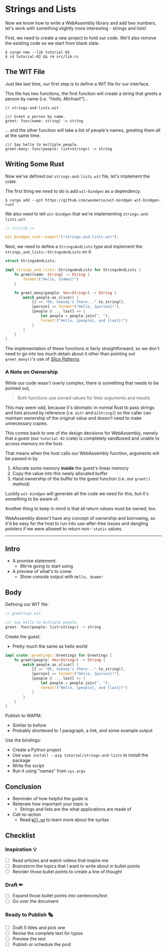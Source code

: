 # Strings and Lists

Now we know how to write a WebAssembly library and add two numbers, let's work
with something slightly more interesting - strings and lists!

First, we need to create a new project to hold our code. We'll also remove the
existing code so we start from blank slate.

```console
$ cargo new --lib tutorial-02
$ cd tutorial-02 && rm src/lib.rs
```

## The WIT File

Just like last time, our first step is to define a WIT file for our interface.

This file has two functions, the first function will create a string that greets
a person by name (i.e. *"Hello, Michael!"*)...

```wit
// strings-and-lists.wit

/// Greet a person by name.
greet: func(name: string) -> string
```

... and the other function will take a list of people's names, greeting them
all at the same time.

```wit
/// Say hello to multiple people.
greet-many: func(people: list<string>) -> string
```

## Writing Some Rust

Now we've defined our `strings-and-lists.wit` file, let's implement the crate.

The first thing we need to do is add `wit-bindgen` as a dependency.

```console
$ cargo add --git https://github.com/wasmerio/wit-bindgen wit-bindgen-rust
```

We also need to tell `wit-bindgen` that we're implementing
`strings-and-lists.wit`.

```rust
// src/lib.rs

wit_bindgen_rust::export!("strings-and-lists.wit");
```

Next, we need to define a `StringsAndLists` type and implement the
`strings_and_lists::StringsAndLists` on it.

```rust
struct StringsAndLists;

impl strings_and_lists::StringsAndLists for StringsAndLists {
    fn greet(name: String) -> String {
        format!("Hello, {name}!")
    }

    fn greet_many(people: Vec<String>) -> String {
        match people.as_slice() {
            [] => "Oh, nobody's there...".to_string(),
            [person] => format!("Hello, {person}!"),
            [people @ .., last] => {
                let people = people.join(", ");
                format!("Hello, {people}, and {last}!")
            }
        }
    }
}
```

The implementation of these functions is fairly straightforward, so we don't
need to go into too much detain about it other than pointing out
`greet_many()`'s use of [*Slice Patterns*][slice-patterns].

### A Note on Ownership

While our code wasn't overly complex, there is something that needs to be
pointed out,

> Both functions use owned values for their arguments and results

This may seem odd, because it's idiomatic in normal Rust to pass strings and
lists around by reference (i.e. `&str` and `&[String]`) so the caller can
maintain ownership of the original value and doesn't need to make unnecessary
copies.

This comes back to one of the design decisions for WebAssembly, namely that a
guest (our `tutorial-02` crate) is completely sandboxed and unable to access
memory on the host.

That means when the host calls our WebAssembly function, arguments will be
passed in by

1. Allocate some memory **inside** the guest's linear memory
2. Copy the value into this newly allocated buffer
3. Hand ownership of the buffer to the guest function (i.e. our `greet()`
   method)

Luckily `wit-bindgen` will generate all the code we need for this, but it's
something to be aware of.

Another thing to keep in mind is that all return values must be owned, too.

WebAssembly doesn't have any concept of ownership and borrowing, so it'd be easy
for the host to run into use-after-free issues and dangling pointers if we were
allowed to return non-`'static` values.

---

## Intro

- A promise statement:
  - We're going to start using
- A preview of what's to come:
  - Show console output with `Hello, $name!`

## Body

Defining our WIT file:

```rust
// greetings.wit

/// Say hello to multiple people.
greet: func(people: list<string>) -> string
```

Create the guest:
- Pretty much the same as hello world

```rust
impl crate::greetings::Greetings for Greetings {
    fn greet(people: Vec<String>) -> String {
        match people.as_slice() {
            [] => "Oh, nobody's there...".to_string(),
            [person] => format!("Hello, {person}!"),
            [people @ .., last] => {
                let people = people.join(", ");
                format!("Hello, {people}, and {last}!")
            }
        }
    }
}
```

Publish to WAPM:
- Similar to before
- Probably shortened to 1 paragraph, a link, and some example output

Use the bindings:
- Create a Python project
- Use `wapm install --pip tutorial/strings-and-lists` to install the package
- Write the script
- Run it using "names" from `sys.argv`

## Conclusion

- Reminder of how helpful the guide is
- Reiterate how important your topic is
  - Strings and lists are the what applications are made of
- Call-to-action
  - Read [`WIT.md`](https://github.com/wasmerio/wit-bindgen/blob/wasmer/WIT.md)
    to learn more about the syntax

## Checklist

### Inspiration 💡

- [ ] Read articles and watch videos that inspire me
- [ ] Brainstorm the topics that I want to write about in bullet points
- [ ] Reorder those bullet points to create a line of thought

### Draft ✏

- [ ] Expand those bullet points into sentences/text
- [ ] Go over the document

### Ready to Publish 🗞

- [ ] Draft 5 titles and pick one
- [ ] Revise the complete text for typos
- [ ] Preview the text
- [ ] Publish or schedule the post

[slice-patterns]: https://adventures.michaelfbryan.com/posts/daily/slice-patterns/

